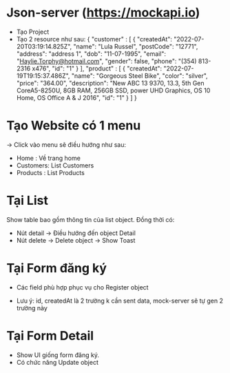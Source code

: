 # Json-server (https://mockapi.io)
- Tạo Project
- Tạo 2 resource như sau:
{
    "customer" : [
        {
            "createdAt": "2022-07-20T03:19:14.825Z",
            "name": "Lula Russel",
            "postCode": "12771",
            "address": "address 1",
            "dob": "11-07-1995",
            "email": "Haylie.Torphy@hotmail.com",
            "gender": false,
            "phone": "(354) 813-2316 x476",
            "id": "1"
        }
    ],
    "product" : [
        {
            "createdAt": "2022-07-19T19:15:37.486Z",
            "name": "Gorgeous Steel Bike",
            "color": "silver",
            "price": "364.00",
            "description": "New ABC 13 9370, 13.3, 5th Gen CoreA5-8250U, 8GB RAM, 256GB SSD, power UHD Graphics, OS 10 Home, OS Office A & J 2016",
            "id": "1"
        }
    ]
}

# Tạo Website có 1 menu 
-> Click vào menu sẽ điều hướng như sau:
- Home : Về trang home
- Customers: List Customers
- Products : List Products

# Tại List
Show table bao gồm thông tin của list object. 
Đồng thời có: 
+ Nút detail -> Điều hướng đến object Detail
+ Nút delete -> Delete object -> Show Toast

# Tại Form đăng ký
+ Các field phù hợp phục vụ cho Register object 
* Lưu ý: id, createdAt là 2 trường k cần sent data, mock-server sẽ tự gen 2 trường này 

# Tại Form Detail
+ Show UI giống form đăng ký. 
+ Có chức năng Update object



